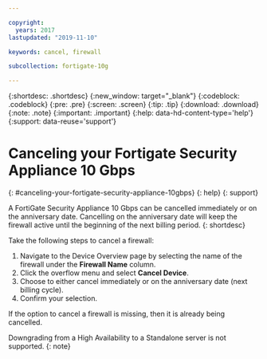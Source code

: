 ```yaml
---

copyright:
  years: 2017
lastupdated: "2019-11-10"

keywords: cancel, firewall

subcollection: fortigate-10g

---
```


{:shortdesc: .shortdesc}
{:new_window: target="_blank"}
{:codeblock: .codeblock}
{:pre: .pre}
{:screen: .screen}
{:tip: .tip}
{:download: .download}
{:note: .note}
{:important: .important}
{:help: data-hd-content-type='help'}
{:support: data-reuse='support'}

# Canceling your Fortigate Security Appliance 10 Gbps
{: #canceling-your-fortigate-security-appliance-10gbps}
{: help}
{: support}

A FortiGate Security Appliance 10 Gbps can be cancelled immediately or on the anniversary date. Cancelling on the anniversary date will keep the firewall active until the beginning of the next billing period.
{: shortdesc}

Take the following steps to cancel a firewall:

1. Navigate to the Device Overview page by selecting the name of the firewall under the **Firewall Name** column.
2. Click the overflow menu and select **Cancel Device**.
3. Choose to either cancel immediately or on the anniversary date (next billing cycle).
4. Confirm your selection.

If the option to cancel a firewall is missing, then it is already being cancelled.

Downgrading from a High Availability to a Standalone server is not supported.
{: note}
